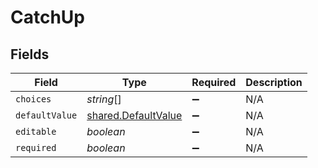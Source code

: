 # CatchUp


## Fields

| Field                                                      | Type                                                       | Required                                                   | Description                                                |
| ---------------------------------------------------------- | ---------------------------------------------------------- | ---------------------------------------------------------- | ---------------------------------------------------------- |
| `choices`                                                  | *string*[]                                                 | :heavy_minus_sign:                                         | N/A                                                        |
| `defaultValue`                                             | [shared.DefaultValue](../../models/shared/defaultvalue.md) | :heavy_minus_sign:                                         | N/A                                                        |
| `editable`                                                 | *boolean*                                                  | :heavy_minus_sign:                                         | N/A                                                        |
| `required`                                                 | *boolean*                                                  | :heavy_minus_sign:                                         | N/A                                                        |
